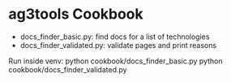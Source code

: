 # ag3tools Cookbook

- docs_finder_basic.py: find docs for a list of technologies
- docs_finder_validated.py: validate pages and print reasons

Run inside venv:
  python cookbook/docs_finder_basic.py
  python cookbook/docs_finder_validated.py
